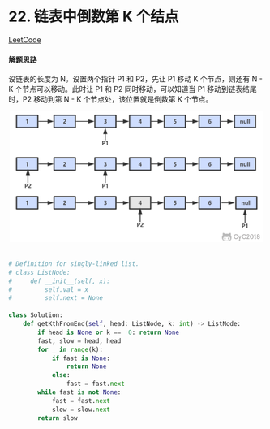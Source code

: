 # 22. 链表中倒数第 K 个结点

[LeetCode](https://leetcode-cn.com/problems/lian-biao-zhong-dao-shu-di-kge-jie-dian-lcof/)

#### 解题思路

设链表的长度为 N。设置两个指针 P1 和 P2，先让 P1 移动 K 个节点，则还有 N - K 个节点可以移动。此时让 P1 和 P2 同时移动，可以知道当 P1 移动到链表结尾时，P2 移动到第 N - K 个节点处，该位置就是倒数第 K 个节点。

<div align="center"> <img src="pics/6b504f1f-bf76-4aab-a146-a9c7a58c2029.png" width="500"/> </div><br>

```python
# Definition for singly-linked list.
# class ListNode:
#     def __init__(self, x):
#         self.val = x
#         self.next = None

class Solution:
    def getKthFromEnd(self, head: ListNode, k: int) -> ListNode:
        if head is None or k ==  0: return None
        fast, slow = head, head
        for _ in range(k):
            if fast is None:
                return None
            else:
                fast = fast.next
        while fast is not None:
            fast = fast.next
            slow = slow.next
        return slow
```
